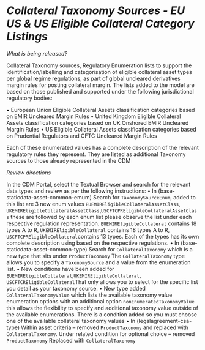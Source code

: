 # *Collateral Taxonomy Sources - EU US & US Eligible Collateral Category Listings*

_What is being released?_

Collateral Taxonomy sources, Regulatory Enumeration lists to support the identification/labelling and categorisation of eligible collateral asset types per global regime regulations, as part of global uncleared derivatives margin rules for posting collateral margin. The lists added to the model are based on those published and supported under the following jurisdictional regulatory bodies:

•	European Union Eligible Collateral Assets classification categories based on EMIR Uncleared Margin Rules
•	United Kingdom Eligible Collateral Assets classification categories based on UK Onshored EMIR Uncleared Margin Rules
•	US Eligible Collateral Assets classification categories based on Prudential Regulators and CFTC Uncleared Margin Rules

Each of these enumerated values has a complete description of the relevant regulatory rules they represent. They are listed as  additional Taxonomy sources to those already represented in the CDM 


_Review directions_

In the CDM Portal, select the Textual Browser and search for the relevant data types and review as per the following instructions:
•	In (base-staticdata-asset-common-emum) Search for `TaxonomySourceEnum`, added to this list are 3 new  enum values `EUEMIREligibleCollateralAssetClass`, `UKEMIREligibleCollateralAssetClass`,`USCFTCPREligibleCollateralAssetClass` these are followed by each enum list please observe the list under each respective regulation representation. `EUEMIREligibleCollateral` contains 18 types A to R, `UKEMIREligibleCollateral` contains 18 types A to R, `USCFTCPREligibleCollateral`contains 13 types. Each of the types has its own complete description using based on the respective regulations.
•	In (base-staticdata-asset-common-type) Search for `CollateralTaxonomy` which is a new type that sits under `ProductTaxonomy` The `CollateralTaxonomy` type allows you to specify a `TaxonomySource` and a value from the enumeration list. 
•	New conditions have been added for `EUEMIREligibleCollateral`,`UKEMIREligibleCollateral`, `USCFTCREligibleCollateral`That only allows you to select for the specific list you detail as your taxonomy source.
•	New type added `CollateralTaxonomyValue` which lists the available taxonomy value enumeration options with an additional option `nonEnumeratedTaxonomyValue` this allows the flexibility to specify and additional taxonomy value outside of the available enumerations. There is a condition added so you must choose one of the available collateral taxonomy values
•	In (legalagreement-csa-type) Within asset criteria – removed `ProductTaxonomy` and replaced with` CollateralTaxonomy`. Under related condition for optional choice – removed `ProductTaxonomy` Replaced with `CollateralTaxonomy`


